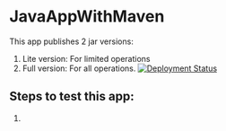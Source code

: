 # JavaAppWithMaven

This app publishes 2 jar versions:
1. Lite version: For limited operations
2. Full version: For all operations.
[![Deployment Status](https://releasemanagementpm.vsrm.visualstudio.com/_apis/public/Release/badge/f3325c6c-ad87-4258-b45d-2596ce78c42b/32/54)](https://releasemanagementpm.visualstudio.com/ArtifactDemo/_release?definitionId=32&_a=releases)

## Steps to test this app:
1. 